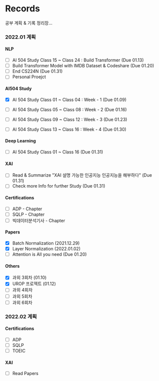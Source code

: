 # Records

공부 계획 & 기록 정리장...

### 2022.01 계획
#### NLP
- [ ] AI 504 Study Class 15 ~ Class 24 : Build Transformer (Due 01.13)
- [ ] Build Transformer Model with IMDB Dataset & Codeshare (Due 01.20)
- [ ] End CS224N (Due 01.31)
- [ ] Personal Proejct

#### AI504 Study
- [X] AI 504 Study Class 01 ~ Class 04 : Week - 1 (Due 01.09)
- [ ] AI 504 Study Class 05 ~ Class 08 : Week - 2 (Due 01.16)
- [ ] AI 504 Study Class 09 ~ Class 12 : Week - 3 (Due 01.23)
- [ ] AI 504 Study Class 13 ~ Class 16 : Week - 4 (Due 01.30)


#### Deep Learning
- [ ] AI 504 Study Class 01 ~ Class 16 (Due 01.31)

#### XAI
- [ ] Read & Summarize "XAI 설명 가능한 인공지능 인공지능을 해부하다" (Due 01.31)
- [ ] Check more Info for further Study (Due 01.31)

#### Certifications
- [ ] ADP - Chapter 
- [ ] SQLP - Chapter 
- [ ] 빅데이터분석기사 - Chapter

#### Papers
- [X] Batch Normalization (2021.12.29)
- [X] Layer Normalization (2022.01.02)
- [ ] Attention is All you need (Due 01.20)

#### Others
- [X] 과외 3회차 (01.10)
- [X] UROP 프로젝트 (01.12)
- [ ] 과외 4회차
- [ ] 과외 5회차
- [ ] 과외 6회차

### 2022.02 계획
#### Certifications
- [ ] ADP
- [ ] SQLP
- [ ] TOEIC

#### XAI
- [ ] Read Papers
